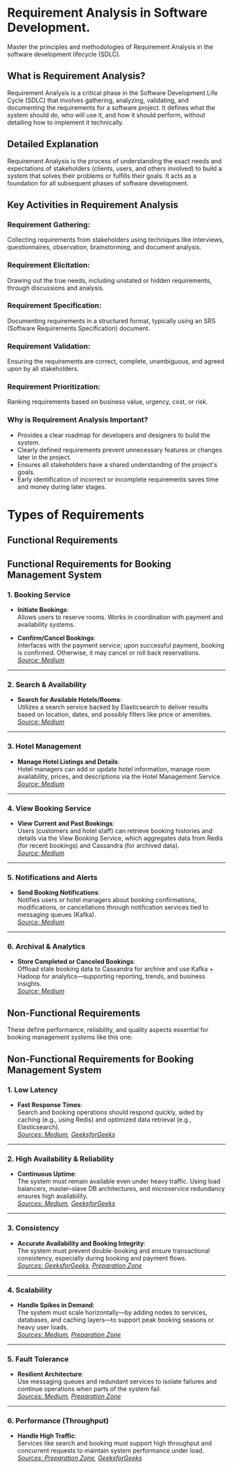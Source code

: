 # Requirement Analysis in Software Development.
Master the principles and methodologies of Requirement Analysis in the software development lifecycle (SDLC).

## What is Requirement Analysis?
Requirement Analysis is a critical phase in the Software Development Life Cycle (SDLC) that involves gathering, analyzing, validating, and documenting the requirements for a software project. It defines what the system should do, who will use it, and how it should perform, without detailing how to implement it technically.

## Detailed Explanation
Requirement Analysis is the process of understanding the exact needs and expectations of stakeholders (clients, users, and others involved) to build a system that solves their problems or fulfills their goals. It acts as a foundation for all subsequent phases of software development.

## Key Activities in Requirement Analysis
### Requirement Gathering:
Collecting requirements from stakeholders using techniques like interviews, questionnaires, observation, brainstorming, and document analysis.

### Requirement Elicitation:
Drawing out the true needs, including unstated or hidden requirements, through discussions and analysis.

### Requirement Specification:
Documenting requirements in a structured format, typically using an SRS (Software Requirements Specification) document.

### Requirement Validation:
Ensuring the requirements are correct, complete, unambiguous, and agreed upon by all stakeholders.

### Requirement Prioritization:
Ranking requirements based on business value, urgency, cost, or risk.

### Why is Requirement Analysis Important?
- Provides a clear roadmap for developers and designers to build the system.
- Clearly defined requirements prevent unnecessary features or changes later in the project.
- Ensures all stakeholders have a shared understanding of the project's goals.
- Early identification of incorrect or incomplete requirements saves time and money during later stages.


# Types of Requirements

## Functional Requirements

## Functional Requirements for Booking Management System

### 1. Booking Service

- **Initiate Bookings**:  
  Allows users to reserve rooms. Works in coordination with payment and availability systems.

- **Confirm/Cancel Bookings**:  
  Interfaces with the payment service; upon successful payment, booking is confirmed. Otherwise, it may cancel or roll back reservations.  
  *[Source: Medium](https://medium.com/nerd-for-tech/system-design-architecture-for-hotel-booking-apps-like-airbnb-oyo-6efb4f4dddd7)*

---

### 2. Search & Availability

- **Search for Available Hotels/Rooms**:  
  Utilizes a search service backed by Elasticsearch to deliver results based on location, dates, and possibly filters like price or amenities.  
  *[Source: Medium](https://medium.com/nerd-for-tech/system-design-architecture-for-hotel-booking-apps-like-airbnb-oyo-6efb4f4dddd7)*

---

### 3. Hotel Management

- **Manage Hotel Listings and Details**:  
  Hotel managers can add or update hotel information, manage room availability, prices, and descriptions via the Hotel Management Service.  
  *[Source: Medium](https://medium.com/nerd-for-tech/system-design-architecture-for-hotel-booking-apps-like-airbnb-oyo-6efb4f4dddd7)*

---

### 4. View Booking Service

- **View Current and Past Bookings**:  
  Users (customers and hotel staff) can retrieve booking histories and details via the View Booking Service, which aggregates data from Redis (for recent bookings) and Cassandra (for archived data).  
  *[Source: Medium](https://medium.com/nerd-for-tech/system-design-architecture-for-hotel-booking-apps-like-airbnb-oyo-6efb4f4dddd7)*

---

### 5. Notifications and Alerts

- **Send Booking Notifications**:  
  Notifies users or hotel managers about booking confirmations, modifications, or cancellations through notification services tied to messaging queues (Kafka).  
  *[Source: Medium](https://medium.com/nerd-for-tech/system-design-architecture-for-hotel-booking-apps-like-airbnb-oyo-6efb4f4dddd7)*

---

### 6. Archival & Analytics

- **Store Completed or Canceled Bookings**:  
  Offload stale booking data to Cassandra for archive and use Kafka + Hadoop for analytics—supporting reporting, trends, and business insights.  
  *[Source: Medium](https://medium.com/nerd-for-tech/system-design-architecture-for-hotel-booking-apps-like-airbnb-oyo-6efb4f4dddd7)*


## Non-Functional Requirements
These define performance, reliability, and quality aspects essential for booking management systems like this one:

## Non-Functional Requirements for Booking Management System

### 1. Low Latency

- **Fast Response Times**:  
  Search and booking operations should respond quickly, aided by caching (e.g., using Redis) and optimized data retrieval (e.g., Elasticsearch).  
  *[Sources: Medium](https://medium.com/nerd-for-tech/system-design-architecture-for-hotel-booking-apps-like-airbnb-oyo-6efb4f4dddd7), [GeeksforGeeks](https://www.geeksforgeeks.org/system-design-of-airbnb-hotel-reservation-system/)*

---

### 2. High Availability & Reliability

- **Continuous Uptime**:  
  The system must remain available even under heavy traffic. Using load balancers, master–slave DB architectures, and microservice redundancy ensures high availability.  
  *[Sources: Medium](https://medium.com/nerd-for-tech/system-design-architecture-for-hotel-booking-apps-like-airbnb-oyo-6efb4f4dddd7), [GeeksforGeeks](https://www.geeksforgeeks.org/system-design-of-airbnb-hotel-reservation-system/)*

---

### 3. Consistency

- **Accurate Availability and Booking Integrity**:  
  The system must prevent double-booking and ensure transactional consistency, especially during booking and payment flows.  
  *[Sources: GeeksforGeeks](https://www.geeksforgeeks.org/system-design-of-airbnb-hotel-reservation-system/), [Preparation Zone](https://www.preparationzone.com/design/pages/system_design_example/hotel_booking.html)*

---

### 4. Scalability

- **Handle Spikes in Demand**:  
  The system must scale horizontally—by adding nodes to services, databases, and caching layers—to support peak booking seasons or heavy user loads.  
  *[Sources: Medium](https://medium.com/nerd-for-tech/system-design-architecture-for-hotel-booking-apps-like-airbnb-oyo-6efb4f4dddd7), [Preparation Zone](https://www.preparationzone.com/design/pages/system_design_example/hotel_booking.html)*

---

### 5. Fault Tolerance

- **Resilient Architecture**:  
  Use messaging queues and redundant services to isolate failures and continue operations when parts of the system fail.  
  *[Sources: Medium](https://medium.com/nerd-for-tech/system-design-architecture-for-hotel-booking-apps-like-airbnb-oyo-6efb4f4dddd7), [Preparation Zone](https://www.preparationzone.com/design/pages/system_design_example/hotel_booking.html)*

---

### 6. Performance (Throughput)

- **Handle High Traffic**:  
  Services like search and booking must support high throughput and concurrent requests to maintain system performance under load.  
  *[Sources: Preparation Zone](https://www.preparationzone.com/design/pages/system_design_example/hotel_booking.html), [GeeksforGeeks](https://www.geeksforgeeks.org/system-design-of-airbnb-hotel-reservation-system/)*


